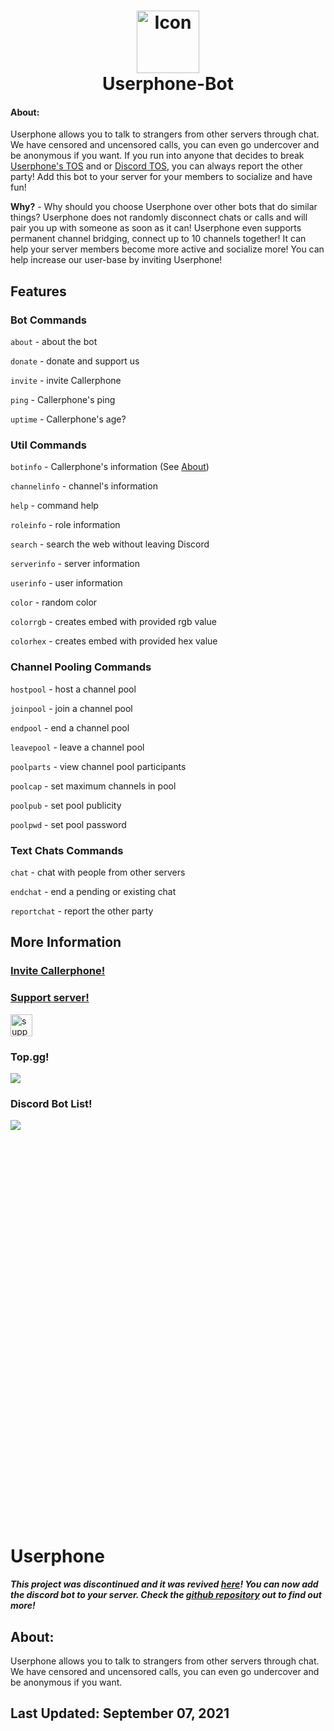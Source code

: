 <h1 align="center">
  <img src="/assets/icon.png" alt="Icon" width="100" height="100">
  <br>
  Userphone-Bot
  <br>
</h1>
  
#### **About**:
 Userphone allows you to talk to strangers from other servers through chat. We have censored and uncensored calls, you can even go undercover and be anonymous if you want. If you run into anyone that decides to break [Userphone's TOS](https://github.com/itsmarsss/Callerphone-Bot/blob/main/assets/TERMSOFSERVICE.md) and or [Discord TOS](https://discord.com/terms), you can always report the other party! Add this bot to your server for your members to socialize and have fun!

**Why?** -
 Why should you choose Userphone over other bots that do similar things? Userphone does not randomly disconnect chats or calls and will pair you up with someone as soon as it can! Userphone even supports permanent channel bridging, connect up to 10 channels together! It can help your server members become more active and socialize more! You can help increase our user-base by inviting Userphone!

## Features

### Bot Commands
`about` - about the bot

`donate` - donate and support us

`invite` - invite Callerphone

`ping` - Callerphone's ping

`uptime` - Callerphone's age?

### Util Commands
`botinfo` - Callerphone's information (See [About](README.md#about))

`channelinfo` - channel's information

`help` - command help

`roleinfo` - role information

`search` - search the web without leaving Discord

`serverinfo` - server information

`userinfo` - user information

`color` - random color

`colorrgb` - creates embed with provided rgb value

`colorhex` - creates embed with provided hex value

### Channel Pooling Commands
`hostpool` - host a channel pool

`joinpool` - join a channel pool

`endpool` - end a channel pool

`leavepool` - leave a channel pool

`poolparts` - view channel pool participants

`poolcap` - set maximum channels in pool

`poolpub` - set pool publicity

`poolpwd` - set pool password

### Text Chats Commands
`chat` - chat with people from other servers

`endchat` - end a pending or existing chat

`reportchat` - report the other party


<!-- ### Music Commands 
(*Will be moved to `Tunes` a music bot I am working on*)

`join` - join the voice channel

`leave` - leaves the voice channel

`play` - plays track from YouTube search

`play` - plays track from SoundCloud search

`playlist` - plays a list of tracks from YouTube search

`playlistsc` - plays a list of tracks from SoundCloud search

`pause` - pause track

`resume` - resume track

`skip` - goes to next track

`back` - goes to previous track

`nowplaying` - shows current playing track

`queue` - shows track queue

`remove` - removes track

`jump` - jump to track

`shuffle` - shuffle queue

`clear` - clear queue

`volume` - volume of track

`seek` - change position of track

`fastforward` - fastforwards

`rewind` - rewinds

`announce` - toggle announce

`loop` - toggle loop -->


## More Information
### [Invite Callerphone!](https://discord.com/oauth2/authorize?client_id=849713468348956692&permissions=414464724040&scope=bot%20applications.commands)

### [Support server!](https://discordbotlist.com/bots/callerphone)
<a href="https://discord.gg/jcYKsfw48p">
  <img alt="support server" src="https://miro.medium.com/max/800/1*_AsB_hCguMYC-wEG2Bidmw.png" height="35px">
</a>

### Top.gg!
<a href="https://top.gg/bot/849713468348956692">
  <img src="https://top.gg/api/widget/849713468348956692.svg">
</a>

### Discord Bot List!
<a href="https://discordbotlist.com/bots/849713468348956692">
  <img src="https://discordbotlist.com/api/v1/bots/849713468348956692/widget">
</a>

<br><br><br><br><br><br><br><br><br><br><br><br><br><br><br><br><br><br><br><br><br><br><br><br><br><br><br><br><br><br><br><br><br><br><br><br>
# Userphone
***This project was discontinued and it was revived [here](https://github.com/itsmarsss/Callerphone-Bot)! You can now add the discord bot to your server. Check the [github repository](https://github.com/itsmarsss/Callerphone-Bot) out to find out more!***
## **About**:
 Userphone allows you to talk to strangers from other servers through chat. We have censored and uncensored calls, you can even go undercover and be anonymous if you want.


## Last Updated: September 07, 2021
